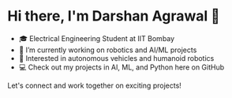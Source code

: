 # Hi there, I'm Darshan Agrawal 👋

- 🎓 Electrical Engineering Student at IIT Bombay
- 🔭 I’m currently working on robotics and AI/ML projects
- 🌱 Interested in autonomous vehicles and humanoid robotics
- 💻 Check out my projects in AI, ML, and Python here on GitHub

Let's connect and work together on exciting projects!
